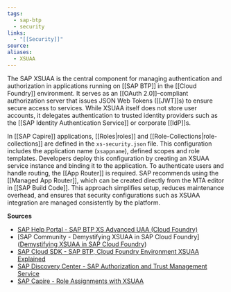 ```yaml
---
tags:
  - sap-btp
  - security
links:
  - "[[Security]]"
source:
aliases:
  - XSUAA
---
```

The SAP XSUAA is the central component for managing authentication and authorization in applications running on [[SAP BTP]] in the [[Cloud Foundry]] environment. It serves as an [[OAuth 2.0]]–compliant authorization server that issues JSON Web Tokens ([[JWT]]s) to ensure secure access to services. While XSUAA itself does not store user accounts, it delegates authentication to trusted identity providers such as the [[SAP Identity Authentication Service]] or corporate [[IdP]]s.

In [[SAP Capire]] applications, [[Roles|roles]] and [[Role-Collections|role-collections]] are defined in the `xs-security.json` file. This configuration includes the application name (`xsappname`), defined scopes and role templates. Developers deploy this configuration by creating an XSUAA service instance and binding it to the application. To authenticate users and handle routing, the [[App Router]] is required. SAP recommends using the [[Managed App Router]], which can be created directly from the MTA editor in [[SAP Build Code]]. This approach simplifies setup, reduces maintenance overhead, and ensures that security configurations such as XSUAA integration are managed consistently by the platform.

**Sources**
- [SAP Help Portal - SAP BTP XS Advanced UAA (Cloud Foundry)](https://help.sap.com/docs/cloud-identity-services/cloud-identity-services/sap-btp-xs-advanced-uaa-cloud-foundry?locale=en-US)
- [SAP Community - Demystifying XSUAA in SAP Cloud Foundry]([Demystifying XSUAA in SAP Cloud Foundry](https://community.sap.com/t5/technology-blog-posts-by-sap/demystifying-xsuaa-in-sap-cloud-foundry/ba-p/13468237))
- [SAP Cloud SDK - SAP BTP, Cloud Foundry Environment XSUAA Explained](https://sap.github.io/cloud-sdk/docs/java/guides/cloud-foundry-xsuaa-service)
- [SAP Discovery Center - SAP Authorization and Trust Management Service](https://discovery-center.cloud.sap/serviceCatalog/authorization-and-trust-management-service?region=all)
- [SAP Capire - Role Assignments with XSUAA](https://cap.cloud.sap/docs/guides/security/authorization#xsuaa-configuration)